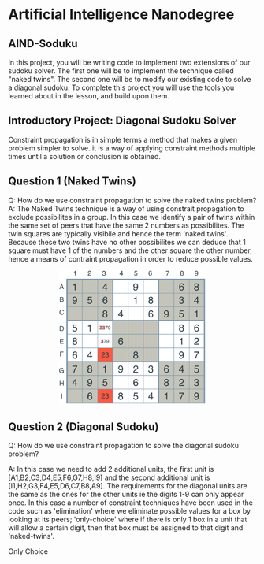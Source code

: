 # Artificial Intelligence Nanodegree

## AIND-Soduku
In this project, you will be writing code to implement two extensions of our sudoku solver. The first one will be to implement the technique called "naked twins". The second one will be to modify our existing code to solve a diagonal sudoku. To complete this project you will use the tools you learned about in the lesson, and build upon them.

## Introductory Project: Diagonal Sudoku Solver

Constraint propagation is in simple terms a method that makes a given problem simpler to solve. it is a way of applying constraint methods multiple times until a solution or conclusion is obtained.

## Question 1 (Naked Twins)
Q: How do we use constraint propagation to solve the naked twins problem?  
A:  The Naked Twins technique is a way of using constrait propagation to exclude possibilites in a group.  In this case we identify a pair of twins within the same set of peers that have the same 2 numbers as possibilites.  The twin squares are typically visibile and hence the term 'naked twins'.  Because these two twins have no other possibilites we can deduce that 1 square must have 1 of the numbers and the other square the other number, hence a means of contraint propagation in order to reduce possible values.

<p align="center">
  <img src="twins-git.png" />
</p>

## Question 2 (Diagonal Sudoku)
Q: How do we use constraint propagation to solve the diagonal sudoku problem?  

 


A: In this case we need to add 2 additional units, the first unit is [A1,B2,C3,D4,E5,F6,G7,H8,I9] and the second additional unit is [I1,H2,G3,F4,E5,D6,C7,B8,A9].  The requirements for the diagonal units are the same as the ones for the other units ie the digits 1-9 can only appear once. In this case a number of constraint techniques have been used in the code such as 'elimination' where we eliminate possible values for a box by looking at its peers; 'only-choice' where if there is only 1 box in a unit that will allow a certain digit, then that box must be assigned to that digit and 'naked-twins'.

 
Only Choice
